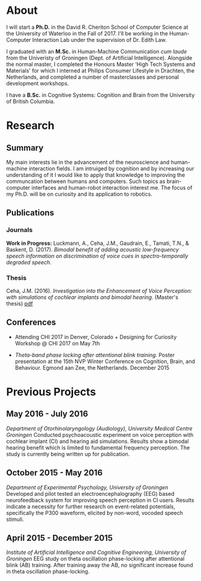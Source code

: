 # About
I will start a **Ph.D.** in the David R. Cheriton School of Computer Science at the University of Waterloo in the Fall of 2017. I'll be working in the Human-Computer Interaction Lab under the supervision of Dr. Edith Law. 

I graduated with an **M.Sc.** in Human-Machine Communication _cum laude_ from the Univeristy of Groningen (Dept. of Artificial Intelligence). Alongside the normal master, I completed the Honours Master 'High Tech Systems and Materials' for which I interned at Philips Consumer Lifestyle in Drachten, the Netherlands, and completed a number of masterclasses and personal development workshops.

I have a **B.Sc.** in Cognitive Systems: Cognition and Brain from the University of British Columbia. 



# Research
## Summary
My main interests lie in the advancement of the neuroscience and human-machine interaction fields. I am intruiged by cognition and by increasing our understanding of it I would like to apply that knowledge to improving the communcation between humans and computers. Such topics as brain-computer interfaces and human-robot interaction interest me. The focus of my Ph.D. will be on curiosity and its application to robotics.

## Publications
### Journals
**Work in Progress:**
Luckmann, A., Ceha, J.M., Gaudrain, E., Tamati, T.N., & Baskent, D. (2017). _Bimodal benefit of adding acoustic low-frequency speech information on discrimination of voice cues in spectro-temporally degraded speech._ 

### Thesis
Ceha, J.M. (2016). _Investigation into the Enhancement of Voice Perception: with simulations of cochlear implants and bimodal hearing._ (Master's thesis) [pdf](https://jceha.github.io/NewRepo/J.M.Ceha_MasterThesis2016.pdf)

## Conferences
- Attending CHI 2017 in Denver, Colorado + Designing for Curiosity Workshop @ CHI 2017 on May 7th

- _Theta-band phase locking after attentional blink training._ Poster presentation at the 15th NVP Winter Conference on Cognition, Brain, and Behaviour. Egmond aan Zee, the Netherlands. December 2015

# Previous Projects
## May 2016 - July 2016
_Department of Otorhinolaryngology (Audiology), University Medical Centre Groningen_
Conducted psychoacoustic experiment on voice perception with cochlear implant (CI) and hearing aid simulations. Results show a bimodal hearing benefit which is limited to fundamental frequency perception. The study is currently being written up for publication.


## October 2015 - May 2016
_Department of Experimental Psychology, University of Groningen_
Developed and pilot tested an electroencephalography (EEG) based neurofeedback system for improving speech perception in CI users. Results indicate a necessity for further research on event-related potentials, specifically the P300 waveform, elicited by non-word, vocoded speech stimuli.


## April 2015 - December 2015
_Institute of Artificial Intelligence and Cognitive Engineering, University of Groningen_
EEG study on theta oscillation phase-locking after attentional blink (AB) training. After training away the AB, no significant increase found in theta oscillation phase-locking.

